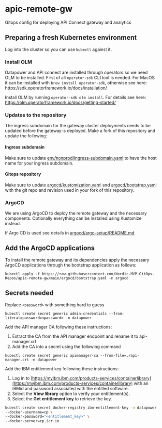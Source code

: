 # apic-remote-gw

Gitops config for deploying API Connect gateway and analytics

## Preparing a fresh Kubernetes environment

Log into the cluster so you can use `kubectl` against it.

### Install OLM

Datapower and API connect are installed through operators so we need OLM to be installed. First of all `operator-sdk` CLI tool is needed. For MacOS it can be installed with `brew install operator-sdk`, otherwise see here: <https://sdk.operatorframework.io/docs/installation/>

Install OLM by running `operator-sdk olm install`. For details see here: <https://olm.operatorframework.io/docs/getting-started/>

### Updates to the repository

The ingress subdomain for the gateway cluster deployments needs to be updated before the gateway is deployed. Make a fork of this repository and update the following:

#### Ingress subdomain

Make sure to update [env/nonprod/ingress-subdomain.yaml](env/nonprod/ingress-subdomain.yaml) to have the host name for your ingress subdomain.

#### Gitops repository

Make sure to update [argocd/kustomization.yaml](argocd/kustomization.yaml) and [argocd/bootstrap.yaml](argocd/bootstrap.yaml) with the git repo and revision used in your fork of this repository.

### ArgoCD

We are using ArgoCD to deploy the remote gateway and the necessary components. Optionally everything can be installed using Kustomize instead.

If Argo CD is used see details in [argocd/argo-setup/README.md](argocd/argo-setup/README.md)

## Add the ArgoCD applications

To install the remote gateway and its dependencies apply the necessary ArgoCD applications through the bootstrap application as follows:

`kubectl apply -f https://raw.githubusercontent.com/Nordic-MVP-GitOps-Repos/apic-remote-gw/main/argocd/bootstrap.yaml -n argocd`

## Secrets needed

Replace `<password>` with something hard to guess

`kubectl create secret generic admin-credentials --from-literal=password=<password> -n datapower`

Add the API manager CA following these instructions:

1. Extract the CA from the API manager endpoint and rename it to api-manager.crt
2. Add the CA into a secret using the following command

`kubectl create secret generic apimanager-ca --from-file=./api-manager.crt -n datapower`

Add the IBM entitlement key following these instructions:

1. Log in to [https://myibm.ibm.com/products-services/containerlibrary](https://myibm.ibm.com/products-services/containerlibrary) with an IBMid and password associated with the entitled software.
2. Select the **View library** option to verify your entitlement(s).
3. Select the **Get entitlement key** to retrieve the key.

```bash
kubectl create secret docker-registry ibm-entitlement-key -n datapower \
--docker-username=cp \
--docker-password="<entitlement_key>" \
--docker-server=cp.icr.io
```

